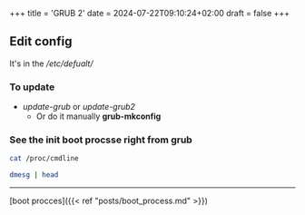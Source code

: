 +++
title = 'GRUB 2'
date = 2024-07-22T09:10:24+02:00
draft = false
+++

## Edit config 
It's in the */etc/defualt/*

### To update 
- *update-grub* or *update-grub2*
	- Or do it manually **grub-mkconfig**


### See the init boot procsse right from grub

```bash 
cat /proc/cmdline
```

```bash
dmesg | head 
```


---
[boot procces]({{< ref "posts/boot_process.md" >}})
